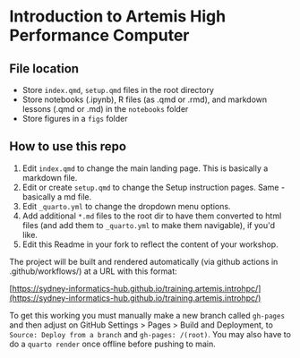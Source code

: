 # Introduction to Artemis High Performance Computer

## File location

- Store `index.qmd`, `setup.qmd` files in the root directory 
- Store notebooks (.ipynb), R files (as .qmd or .rmd), and markdown lessons (.qmd or .md) in the `notebooks` folder
- Store figures in a `figs` folder 

## How to use this repo 

1. Edit `index.qmd` to change the main landing page. This is basically a markdown file.
2. Edit or create `setup.qmd` to change the Setup instruction pages. Same - basically a md file.
3. Edit `_quarto.yml` to change the dropdown menu options.
4. Add additional `*.md` files to the root dir to have them converted to html files (and add them to `_quarto.yml` to make them navigable), if you'd like.
5. Edit this Readme in your fork to reflect the content of your workshop.

The project will be built and rendered automatically (via github actions in .github/workflows/) at a URL with this format:

[https://sydney-informatics-hub.github.io/training.artemis.introhpc/](https://sydney-informatics-hub.github.io/training.artemis.introhpc/)

To get this working you must manually make a new branch called `gh-pages` and then adjust on GitHub Settings > Pages > Build and Deployment, to `Source: Deploy from a branch` and `gh-pages: /(root)`. You may also have to do a `quarto render` once offline before pushing to main.


 

